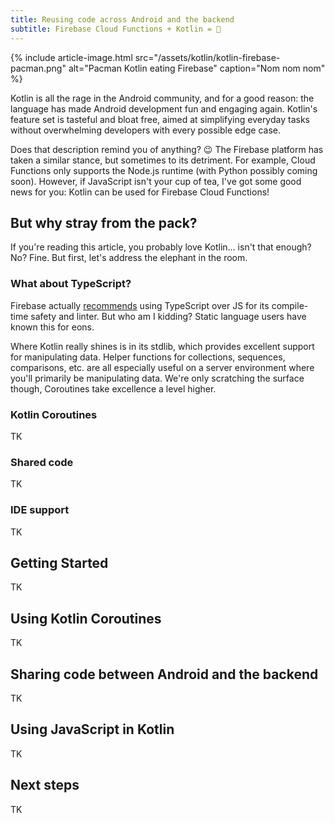 ```yaml
---
title: Reusing code across Android and the backend
subtitle: Firebase Cloud Functions + Kotlin = 💖
---
```


{% include article-image.html src="/assets/kotlin/kotlin-firebase-pacman.png" alt="Pacman Kotlin eating Firebase" caption="Nom nom nom" %}

Kotlin is all the rage in the Android community, and for a good reason: the language has made
Android development fun and engaging again. Kotlin's feature set is tasteful and bloat free, aimed
at simplifying everyday tasks without overwhelming developers with every possible edge case.

Does that description remind you of anything? 😉  The Firebase platform has taken a similar stance,
but sometimes to its detriment. For example, Cloud Functions only supports the Node.js runtime (with
Python possibly coming soon). However, if JavaScript isn't your cup of tea, I've got some good news
for you: Kotlin can be used for Firebase Cloud Functions!

## But why stray from the pack?

If you're reading this article, you probably love Kotlin… isn't that enough? No? Fine. But first,
let's address the elephant in the room.

### What about TypeScript?

Firebase actually
[recommends](https://firebase.googleblog.com/2018/01/why-you-should-use-typescript-for.html) using
TypeScript over JS for its compile-time safety and linter. But who am I kidding? Static language
users have known this for eons.

Where Kotlin really shines is in its stdlib, which provides excellent support for manipulating data.
Helper functions for collections, sequences, comparisons, etc. are all especially useful on a server
environment where you'll primarily be manipulating data. We're only scratching the surface though,
Coroutines take excellence a level higher.

### Kotlin Coroutines

TK

### Shared code

TK

### IDE support

TK

## Getting Started

TK

## Using Kotlin Coroutines

TK

## Sharing code between Android and the backend

TK

## Using JavaScript in Kotlin

TK

## Next steps

TK
